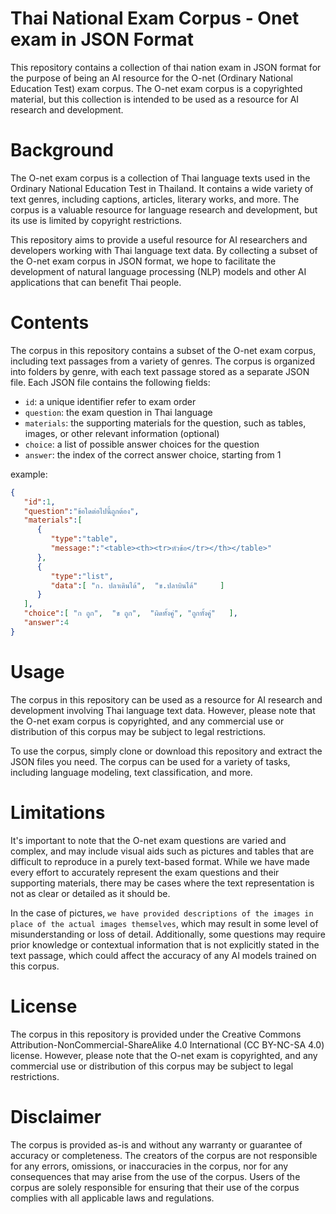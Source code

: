 # Thai National Exam Corpus - Onet exam in JSON Format
This repository contains a collection of thai nation exam in JSON format for the purpose of being an AI resource for the O-net (Ordinary National Education Test) exam corpus. The O-net exam corpus is a copyrighted material, but this collection is intended to be used as a resource for AI research and development.

# Background
The O-net exam corpus is a collection of Thai language texts used in the Ordinary National Education Test in Thailand. It contains a wide variety of text genres, including captions, articles, literary works, and more. The corpus is a valuable resource for language research and development, but its use is limited by copyright restrictions.

This repository aims to provide a useful resource for AI researchers and developers working with Thai language text data. By collecting a subset of the O-net exam corpus in JSON format, we hope to facilitate the development of natural language processing (NLP) models and other AI applications that can benefit Thai people.

# Contents
The corpus in this repository contains a subset of the O-net exam corpus, including text passages from a variety of genres. The corpus is organized into folders by genre, with each text passage stored as a separate JSON file. Each JSON file contains the following fields:

- `id`: a unique identifier refer to exam order
- `question`: the exam question in Thai language
- `materials`: the supporting materials for the question, such as tables, images, or other relevant information (optional)
- `choice`: a list of possible answer choices for the question
- `answer`: the index of the correct answer choice, starting from 1

example:
```json
{
   "id":1,
   "question":"ข้อใดต่อไปนี้ถูกต้อง",
   "materials":[
      {
         "type":"table",
         "message:":"<table><th><tr>หัวข้อ</tr></th></table>"
      },
      {
         "type":"list",
         "data":[ "ก. ปลาเดินได้",  "ข.ปลาบินได้"     ]
      }
   ],
   "choice":[ "ก ถูก",  "ข ถูก",  "ผิดทั้งคู่", "ถูกทั้งคู่"   ],
   "answer":4
}
```

# Usage
The corpus in this repository can be used as a resource for AI research and development involving Thai language text data. However, please note that the O-net exam corpus is copyrighted, and any commercial use or distribution of this corpus may be subject to legal restrictions.

To use the corpus, simply clone or download this repository and extract the JSON files you need. The corpus can be used for a variety of tasks, including language modeling, text classification, and more.

# Limitations
It's important to note that the O-net exam questions are varied and complex, and may include visual aids such as pictures and tables that are difficult to reproduce in a purely text-based format. While we have made every effort to accurately represent the exam questions and their supporting materials, there may be cases where the text representation is not as clear or detailed as it should be.

In the case of pictures, `we have provided descriptions of the images in place of the actual images themselves`, which may result in some level of misunderstanding or loss of detail. Additionally, some questions may require prior knowledge or contextual information that is not explicitly stated in the text passage, which could affect the accuracy of any AI models trained on this corpus.

# License
The corpus in this repository is provided under the Creative Commons Attribution-NonCommercial-ShareAlike 4.0 International (CC BY-NC-SA 4.0) license. However, please note that the O-net exam is copyrighted, and any commercial use or distribution of this corpus may be subject to legal restrictions.

# Disclaimer
The corpus is provided as-is and without any warranty or guarantee of accuracy or completeness. The creators of the corpus are not responsible for any errors, omissions, or inaccuracies in the corpus, nor for any consequences that may arise from the use of the corpus. Users of the corpus are solely responsible for ensuring that their use of the corpus complies with all applicable laws and regulations.
